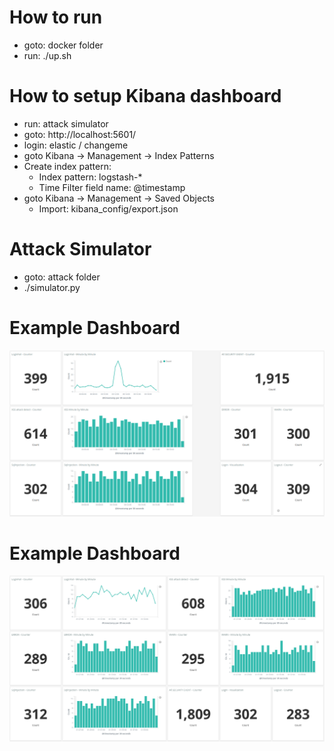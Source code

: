 
# How to run

- goto: docker folder
- run: ./up.sh

# How to setup Kibana dashboard
- run: attack simulator 
- goto: http://localhost:5601/
- login: elastic / changeme
- goto Kibana -> Management -> Index Patterns
- Create index pattern: 
    - Index pattern: logstash-*
    - Time Filter field name: @timestamp
- goto Kibana -> Management -> Saved Objects
    - Import: kibana_config/export.json

# Attack Simulator
- goto: attack folder
- ./simulator.py

# Example Dashboard

![Security Event Dashboard](image/img.png)

# Example Dashboard

![Security Event Dashboard](image/img2.png)